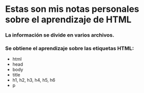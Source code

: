 # Estas son mis notas personales sobre el aprendizaje de HTML

### La información se divide en varios archivos.


### Se obtiene el aprendizaje sobre las etiquetas HTML:

* html
* head
* body
* title
* h1, h2, h3, h4, h5, h6
* p

